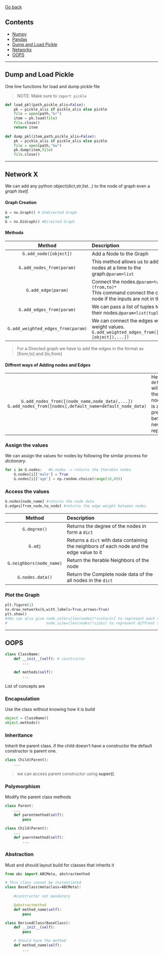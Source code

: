 [Go back](./../README.md)

## Contents
* [Numpy](./Numpy%20Notes.txt)
* [Pandas](./Pandas%20Notes.txt)
* [Dump and Load Pickle](#dump-and-load-pickle)
* [Networkx](#network-x)
* [OOPS](#oops)

---

## Dump and Load Pickle

One line functions for load and dump pickle file
> NOTE: Make sure to `import pickle`

```python
def load_pkl(path,pickle_alis=False):
    pk = pickle_alis if pickle_alis else pickle
    file = open(path,"br")
    item = pk.load(file)
    file.close()
    return item
    
def dump_pkl(item,path,pickle_alis=False):
    pk = pickle_alis if pickle_alis else pickle
    file = open(path,"bw")
    pk.dump(item,file)
    file.close()
```

---

## Network X

We can add any python object(dict,str,list...) to the node of graph even a *graph itself.*

#### Graph Creation 
```python
G = nx.Graph() # Undirected Graph
or
G = nx.DiGraph() #Directed Graph
```

#### Methods

|Method|Description|
|:-:|:-|
|`G.add_node([object])`|Add a Node to the Graph|
|`G.add_nodes_from(param)`|This method allows us to add multiple nodes at a time to the graph.`@param=list`|
|`G.add_edge(param)`|Connect the nodes.`@param=tuple *(from,to)*`<br>This command connect the create node if the inputs are not in the Graph.|
|`G.add_edges_from(param)`|We can pass a list of tuples to connect their nodes.`@param=list(tuple)`|
|`G.add_weighted_edges_from(param)`|We can connect the edges with the weight values.<br>`G.add_weighted_edges_from([(from,to,[object]),...])`|

> For a Directed graph we have to add the edges in the format as [from,to] and [to,from]

#### Diffrent ways of Adding nodes and Edges

|||
|:-:|:-|
|`G.add_nodes_from([(node_name,node_data),...])`<br>`G.add_nodes_from([nodes],default_name=default_node_data)`|Here the `default_name` will set to the each node if data is already present before this new will replace it|

### Assign the values
We can assign the values for nodes by following the similar process for *dictionary*.
```python
for i in G.nodes:   #G.nodes -> returns the Iterable nodes
    G.nodes[i]['male'] = True
    G.nodes[i]['age'] = np.random.choice(range(10,80))
```

### Access the values
```python
G.nodes[node_name] #returns the node data
G.edges[from_node,to_node] #returns the edge weight between nodes
```

|Method|Description|
|:-:|:-|
|`G.degree()`|Returns the degree of the nodes in form a `dict`|
|`G.adj`|Returns a `dict` with data containing the neighbors of each node and the edge value to it|
|`G.neighbors(node_name)`|Return the Iterable Neighbors of the node|
|`G.nodes.data()`|Return the Complete node data of the all nodes in the `dict`|


### Plot the Graph

```python
plt.figure(1)
nx.draw_networkx(G,with_labels=True,arrows=True)
plt.show()
#YOu can also give node_color=[len(nodes)*<colors>] to represent each node with color
#                  node_size=[len(nodes)*sizes] to represent diffrent sizes for each node
```

---

## OOPS

```python
class ClassName:
    def __init__(self): # constructor
        ...
    
    def methods(self):
        ...
```

List of concepts are

### Encapsulation
Use the class without knowing how it is build
```python
object = ClassName()
object.methods()
```
### Inheritance
Inherit the parent class. if the child doesn't have a constructor the default constructor is parent one.
```python
class Child(Parent):
    ...
```
> we can access parent constructor using **super()**.

### Polymorphism
Modify the parent class methods 
```python
class Parent:
    ...
    def parentmethod(self):
        pass

class Child(Parent):
    ...
    def paerntmethod(self):
        ...
```

### Abstraction
Must and should layout build for classes that inherits it 
```python
from abc import ABCMeta, abstractmethod

# This class cannot be instantiated
class BaseClass(metaclass=ABCMeta):
    
    #constructor not mandatory

    @abstractmethod
    def method_name(self):
        pass

class DerivedClass(BaseClass):
    def __init__(self):
        pass

    # Should have the method
    def method_name(self):
        ...

```